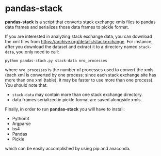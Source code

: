 # pandas-stack
<b>pandas-stack</b> is a script that converts stack exchange xmls files to pandas data frames and serializes those data frames to pickle format.

If you are interested in analyzing stack exchange data, you can download the xml files from https://archive.org/details/stackexchange. For instance, after you download the dataset and extract it to a directory named ```stack-data```, you only need to call:

```
python pandas-stack.py stack-data nro_processes
```

where ```nro_processes``` is the number of processes used to convert the xmls (each xml is converted by one process; since each stack exchange site has more than one xml (table), it may be faster to use more than one process). You should note that:
- ```stack-data``` may contain more than one stack exchange directory.
- data frames serialized in pickle format are saved alongside xmls.

Finally, in order to run <b>pandas-stack</b> you will have to install:

- Python3
- Argparse
- bs4
- Pandas
- Pickle

which can be easily accomplished by using pip and anaconda.
